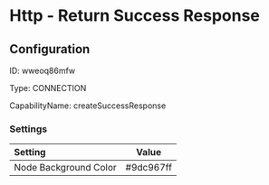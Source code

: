 # Http - Return Success Response
## Configuration
ID:  wweoq86mfw

Type: CONNECTION 

CapabilityName: createSuccessResponse

### Settings
| Setting | Value  |
| :------------------------ | ---------------------------------------- |
| Node Background Color | #9dc967ff | 






